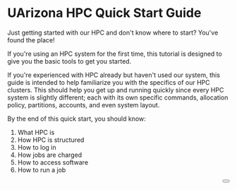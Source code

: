 # UArizona HPC Quick Start Guide

<link rel="stylesheet" href="../../assets/stylesheets/buttons.css">

Just getting started with our HPC and don't know where to start? You've found the place!

If you're using an HPC system for the first time, this tutorial is designed to give you the basic tools to get you started. 

If you're experienced with HPC already but haven't used our system, this guide is intended to help familiarize you with the specifics of our HPC clusters. This should help you get up and running quickly since every HPC system is slightly different; each with its own specific commands, allocation policy, partitions, accounts, and even system layout. 

By the end of this quick start, you should know:

1. What HPC is
2. How HPC is structured
3. How to log in
4. How jobs are charged
5. How to access software
6. How to run a job

<html>
<a href="../supercomputing_in_plain_english"><button class="right-button" style="float: right;"></button></a>
</html>

<br>
